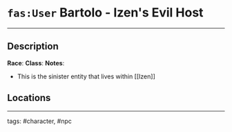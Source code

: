 # `fas:User` Bartolo - Izen's Evil Host
---

## Description
**Race**: 
**Class**: 
**Notes**: 
- This is the sinister entity that lives within [[Izen]]

## Locations

---
tags: #character, #npc